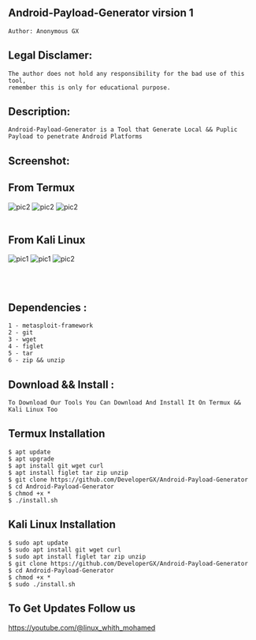 ## Android-Payload-Generator virsion 1 
    Author: Anonymous GX

## Legal Disclamer:
    The author does not hold any responsibility for the bad use of this tool,
    remember this is only for educational purpose.

## Description:
    Android-Payload-Generator is a Tool that Generate Local && Puplic Payload to penetrate Android Platforms

## Screenshot:
## From Termux

![pic2](https://b.top4top.io/p_3386514iq0.jpg)
![pic2](https://c.top4top.io/p_3386jj91l0.jpg)
![pic2](https://c.top4top.io/p_3386rfjqj1.jpg)
<br /><br />
## From Kali Linux 

![pic1](https://e.top4top.io/p_3386sad071.png)
![pic1](https://g.top4top.io/p_3386dlh0q3.png)
![pic2](https://f.top4top.io/p_33867vrho2.png)

<br /><br />

## Dependencies :
    1 - metasploit-framework
	2 - git
	3 - wget
	4 - figlet
	5 - tar
	6 - zip && unzip

## Download && Install :
    To Download Our Tools You Can Download And Install It On Termux && Kali Linux Too 

## Termux Installation

    $ apt update
    $ apt upgrade
    $ apt install git wget curl 
    $ apt install figlet tar zip unzip
    $ git clone https://github.com/DeveloperGX/Android-Payload-Generator
    $ cd Android-Payload-Generator
    $ chmod +x *
    $ ./install.sh

## Kali Linux Installation
      
    $ sudo apt update
    $ sudo apt install git wget curl
    $ sudo apt install figlet tar zip unzip
    $ git clone https://github.com/DeveloperGX/Android-Payload-Generator
    $ cd Android-Payload-Generator
    $ chmod +x *
    $ sudo ./install.sh
    
      

## To Get Updates Follow us 

https://youtube.com/@linux_whith_mohamed
